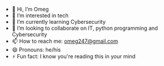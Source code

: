 - 👋 Hi, I’m Omeg
- 👀 I’m interested in tech
- 🌱 I’m currently learning Cybersecurity
- 💞️ I’m looking to collaborate on IT, python programming and Cybersecurity
- 📫 How to reach me: omeg247@gmail.com
- 😄 Pronouns: he/his
- ⚡ Fun fact: I know you're reading this in your mind

<!---
Omeg247/Omeg247 is a ✨ special ✨ repository because its `README.md` (this file) appears on your GitHub profile.
You can click the Preview link to take a look at your changes.
--->
